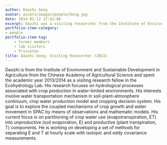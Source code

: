```yaml
---
author: Daozhi Gong
avatar: assets/images/people/Gong.jpg
date: 2014-01-12 17:41:06
excerpt: Daozhi was a visiting researcher from the Institute of Environment and Sustainable Development in Agriculture from the Chinese Academy of Agricultural Science.
portfolio-item-category:
- people
portfolio-item-tag:
    - former members
    - lab visitors
    - Princeton
title: Daozhi Gong, Visiting Researcher (2014)
---
```


 

Daozhi is from the Institute of Environment and Sustainable Development in Agriculture from the Chinese Academy of Agricultural Science and spent the academic year 2013/2014 as a visiting research fellow in the Ecohydrology Lab. His research focuses on hydrological processes associated with crop production in water-limited environments. His interests involve water transportation mechanism in soil-plant-atmosphere continuum, crop water production model and cropping decision system. His goal is to explore the coupled mechanisms of crop growth and water movement in SPAC by means of observations and mathematic models. His current focus is on partitioning of crop water use (evapotranspiration, ET) into unproductive (soil evaporation, E) and productive (plant transpiration, T) components. He is working on developing a set of methods for separating E and T at hourly scale with isotopic and eddy covariance measurements.